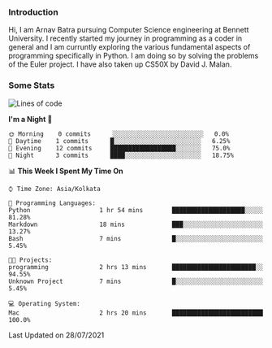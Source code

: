### Introduction
Hi, I am Arnav Batra pursuing Computer Science engineering at Bennett University. I recently started my journey in programming as a coder in general and I am curruntly exploring the various fundamental aspects of programming specifically in Python. 
I am doing so by solving the problems of the Euler project. 
I have also taken up CS50X by David J. Malan.

### Some Stats
<!--START_SECTION:waka-->
![Lines of code](https://img.shields.io/badge/From%20Hello%20World%20I%27ve%20Written-116%20lines%20of%20code-blue)

**I'm a Night 🦉** 

```text
🌞 Morning    0 commits      ░░░░░░░░░░░░░░░░░░░░░░░░░   0.0% 
🌆 Daytime    1 commits      █░░░░░░░░░░░░░░░░░░░░░░░░   6.25% 
🌃 Evening    12 commits     ██████████████████░░░░░░░   75.0% 
🌙 Night      3 commits      ████░░░░░░░░░░░░░░░░░░░░░   18.75%

```


📊 **This Week I Spent My Time On** 

```text
⌚︎ Time Zone: Asia/Kolkata

💬 Programming Languages: 
Python                   1 hr 54 mins        ████████████████████░░░░░   81.28% 
Markdown                 18 mins             ███░░░░░░░░░░░░░░░░░░░░░░   13.27% 
Bash                     7 mins              █░░░░░░░░░░░░░░░░░░░░░░░░   5.45%

🐱‍💻 Projects: 
programming              2 hrs 13 mins       ███████████████████████░░   94.55% 
Unknown Project          7 mins              █░░░░░░░░░░░░░░░░░░░░░░░░   5.45%

💻 Operating System: 
Mac                      2 hrs 20 mins       █████████████████████████   100.0%

```


 Last Updated on 28/07/2021
<!--END_SECTION:waka-->
